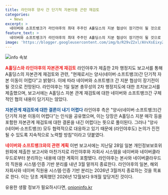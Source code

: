 ```yaml
---
title: 라인야후 양사 간 단기적 자본이동 곤란 재검토
categories:
  - News
excerpt: >
  네이버와 소프트뱅크가 라인야후의 최대 주주인 A홀딩스의 지분 협상이 장기전이 될 것으로 전망됩니다. 라인야후는 1일 일본 총무성의 2차 행정지도에 대한 보고서를 제출했으며, 자본관계 재검토와 네이버 및 소프트뱅크 간의 단기적 자본 이동이 어렵다는 내용이 담겼습니다. 이에 따라 A홀딩스 지분에 대한 결론을 내기는 어려우나, 양사 간 협력적 대응을 통해 논의가 진전될 수 있도록 노력할 것으로 전망됩니다. 또한, 라인야후는 네이버와 자회사 시스템을 분리하는 계획을 내년 3월까지 완료하고, 2026년 3월까지 전체 분리를 목표로 하고 있습니다.
feature_text: >
  네이버와 소프트뱅크가 라인야후의 최대 주주인 A홀딩스의 지분 협상이 장기전이 될 것으로 전망됩니다. 라인야후는 1일 일본 총무성의 2차 행정지도에 대한 보고서를 제출했으며, 자본관계 재검토와 네이버 및 소프트뱅크 간의 단기적 자본 이동이 어렵다는 내용이 담겼습니다. 이에 따라 A홀딩스 지분에 대한 결론을 내기는 어려우나, 양사 간 협력적 대응을 통해 논의가 진전될 수 있도록 노력할 것으로 전망됩니다. 또한, 라인야후는 네이버와 자회사 시스템을 분리하는 계획을 내년 3월까지 완료하고, 2026년 3월까지 전체 분리를 목표로 하고 있습니다.
image: 'https://blogger.googleusercontent.com/img/b/R29vZ2xl/AVvXsEixyZcFfHzMRdzZMjFBmAUKJYCLCGyLL1o632UiGVXcaFdKo_bkvkuCioo0uUKlGfBVcT3P84aROyZIXSBEx3Aw5nCQ3pTgDom1WDC4m8eifvWiAmWEEVb4x6G_l8C0QH225ldMjyaFvpxGEBGNO37VmDTDMHGhJPq73UglMfDca1-0aw/s1600/blogspot.png'
---
```


<p><img src="https://blogger.googleusercontent.com/img/b/R29vZ2xl/AVvXsEixyZcFfHzMRdzZMjFBmAUKJYCLCGyLL1o632UiGVXcaFdKo_bkvkuCioo0uUKlGfBVcT3P84aROyZIXSBEx3Aw5nCQ3pTgDom1WDC4m8eifvWiAmWEEVb4x6G_l8C0QH225ldMjyaFvpxGEBGNO37VmDTDMHGhJPq73UglMfDca1-0aw/s1600/blogspot.png" alt="info 속보" /></p>

<p><b><span style="color: #ee2323;">A홀딩스와 라인야후의 자본관계 재검토</span></b>
라인야후가 제출한 2차 행정지도 보고서를 통해 A홀딩스의 자본관계 재검토와 관련, "현재로서는 양사(네이버·소프트뱅크)간 단기적 자본 이동이 어렵다"고 밝혔다. 이에 따라 네이버와 소프트뱅크 간 지분 협상이 장기전이 될 것으로 전망된다. 라인야후는 1일 일본 총무성의 2차 행정지도에 대한 조치보고서를 제출했으며, 보고서에는 A홀딩스 자본 관계 재검토에 대한 네이버와 소프트뱅크간 구체적인 협의 내용이 담기지는 않았다.</p>

<p><b><span style="color: #1a5490;">자본관계 재검토에 대한 결론이 내기 어렵다</span></b>
라인야후 측은 "양사(네이버·소프트뱅크)간 단기적 자본 이동이 어렵다"는 인식을 공유했으며, 이는 당장은 A홀딩스 지분 매각 등을 포함한 자본관계 재검토에 대한 결론을 내긴 어렵다는 뜻으로 풀이된다. 그러나 "양사(네이버·소프트뱅크) 모두 협력적으로 대응하고 있기 때문에 (라인야후도) 논의가 진전될 수 있도록 지속적으로 노력할 방침"이라고 덧붙였다.</p>

<p><b><span style="color: #ee2323;">네이버와 소프트뱅크와의 관련 계획</span></b>
이번 보고서에는 지난달 28일 일본 개인정보보호위원회에 제출한 보고서와 마찬가지로 라인야후와 자회사 시스템을 네이버와 네이버클라우드로부터 분리하는 내용에 대한 계획이 포함됐다. 라인야후는 본사와 네이버클라우드의 직원용 시스템·인증 기반 분리를 내년 3월 말까지 종료한다. 라인야후의 일본, 해외 자회사와 네이버 직원용 시스템·인증 기반 분리는 2026년 3월까지 종료하는 것을 목표로 한다. 이는 당초 계획했던 2026년 12월보다 9개월 앞당겨진 것이다.</p>
유용한 생활 정보가 필요하시다면, <a href="https://onioninfo.kr" rel="dofollow">onioninfo.kr</a>


